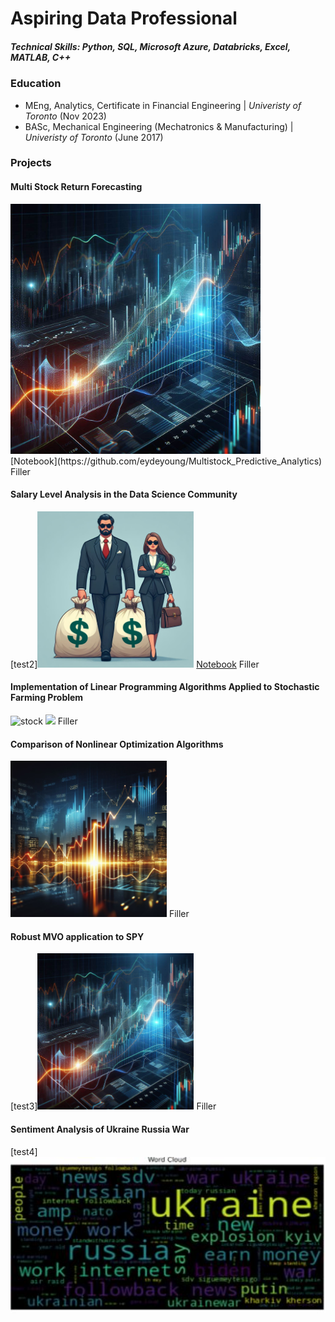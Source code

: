 # Aspiring Data Professional

##### Technical Skills: Python, SQL, Microsoft Azure, Databricks, Excel, MATLAB, C++ 

### Education
- MEng, Analytics, Certificate in Financial Engineering | *Univeristy of Toronto* (Nov 2023)
- BASc, Mechanical Engineering (Mechatronics & Manufacturing) | *Univeristy of Toronto* (June 2017)

### Projects

#### Multi Stock Return Forecasting
<div><img src="https://github.com/eydeyoung/portfolio/blob/main/assets/imgs/stock1.jfif" width="400"></div>
[Notebook](https://github.com/eydeyoung/Multistock_Predictive_Analytics)
Filler

#### Salary Level Analysis in the Data Science Community
[test2]<img src="https://github.com/eydeyoung/portfolio/blob/main/assets/imgs/Salary Divide.jfif" height="250">
[Notebook](https://github.com/eydeyoung/salary-comparison)
Filler

#### Implementation of Linear Programming Algorithms Applied to Stochastic Farming Problem
![stock](./assets/imgs/Farming_Problem_2.jfif)
<img src="/assets/imgs/Farming_Problem_2.jfif" height="250">
Filler

#### Comparison of Nonlinear Optimization Algorithms
<!--- ![stock](/assets/imgs/stock2.jfif) --->
<img src="./assets/imgs/stock2.jfif" height="250">
Filler  

#### Robust MVO application to SPY
<!--- ![stock](/assets/imgs/stock1.jfif) --->
[test3]<img src="./assets/imgs/stock1.jfif" height="250">
Filler  

#### Sentiment Analysis of Ukraine Russia War
<!---![stock](/assets/imgs/Ukraine-Russia-War.JPG)--->
[test4] <img src="./assets/imgs/Ukraine-Russia-War.JPG" height="250">






